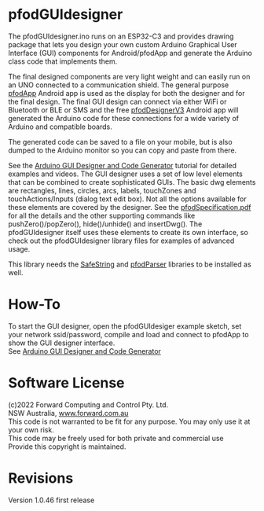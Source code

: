 # pfodGUIdesigner
The pfodGUIdesigner.ino runs on an ESP32-C3 and provides drawing package that lets you design your own custom Arduino Graphical User Interface (GUI) components
for Android/pfodApp and generate the Arduino class code that implements them.  

The final designed components are very light weight and can easily run on an UNO connected to a communication shield.
The general purpose [pfodApp](https://www.forward.com.au/pfod/index.html) Android app is used as the display for both the designer and for the final design.
The final GUI design can connect via either WiFi or Bluetooth or BLE or SMS and the free [pfodDesignerV3](https://www.forward.com.au/pfod/pfodDesigner/index.html)
Android app will generated the Arduino code for these connections for a wide variety of Arduino and compatible boards.

The generated code can be saved to a file on your mobile, but is also dumped to the Arduino monitor so you can copy and paste from there.  

See the [Arduino GUI Designer and Code Generator](https://www.forward.com.au/pfod/ESPAutoWiFiConfig/index.html) tutorial for detailed examples and videos.
The GUI designer uses a set of low level elements that can be combined to create sophisticated GUIs.
The basic dwg elements are rectangles, lines, circles, arcs, labels, touchZones and touchActions/Inputs (dialog text edit box).
Not all the options available for these elements are covered by the designer.
See the [pfodSpecification.pdf](https://www.forward.com.au/pfod/pfodSpecification.pdf) for all the details and the other supporting commands like pushZero()/popZero(), hide()/unhide() and insertDwg().
The pfodGUIdesigner itself uses these elements to create its own interface, so check out the pfodGUIdesigner library files for examples of advanced usage.

This library needs the [SafeString](https://www.forward.com.au/pfod/ArduinoProgramming/SafeString/index.html) and [pfodParser](https://www.forward.com.au/pfod/pfodParserLibraries/index.html)
libraries to be installed as well.

# How-To
To start the GUI designer, open the pfodGUIdesiger example sketch, set your network ssid/password, compile and load and connect to pfodApp to show the GUI designer interface.    
See [Arduino GUI Designer and Code Generator](https://www.forward.com.au/pfod/ESPAutoWiFiConfig/index.html)  

# Software License
(c)2022 Forward Computing and Control Pty. Ltd.  
NSW Australia, www.forward.com.au  
This code is not warranted to be fit for any purpose. You may only use it at your own risk.  
This code may be freely used for both private and commercial use  
Provide this copyright is maintained.    

# Revisions
Version 1.0.46 first release     
   
